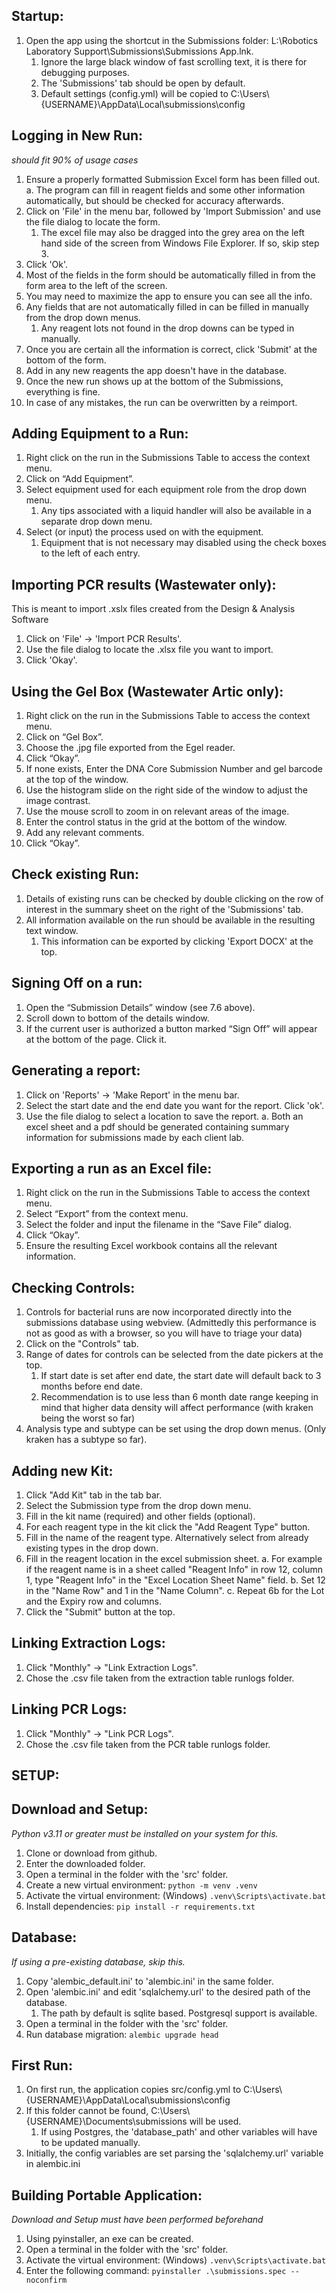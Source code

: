## Startup:
1. Open the app using the shortcut in the Submissions folder: L:\Robotics Laboratory Support\Submissions\Submissions App.lnk.
   1. Ignore the large black window of fast scrolling text, it is there for debugging purposes.
   2. The 'Submissions' tab should be open by default.
   3. Default settings (config.yml) will be copied to C:\Users\\{USERNAME}\AppData\Local\submissions\config

## Logging in New Run:
*should fit 90% of usage cases*

1. Ensure a properly formatted Submission Excel form has been filled out. 
    a. The program can fill in reagent fields and some other information automatically, but should be checked for accuracy afterwards.
2. Click on 'File' in the menu bar, followed by 'Import Submission' and use the file dialog to locate the form.
   1.  The excel file may also be dragged into the grey area on the left hand side of the screen from Windows File Explorer. If so, skip step 3. 
3. Click 'Ok'.
4. Most of the fields in the form should be automatically filled in from the form area to the left of the screen.
5. You may need to maximize the app to ensure you can see all the info.
6. Any fields that are not automatically filled in can be filled in manually from the drop down menus.
	1. Any reagent lots not found in the drop downs can be typed in manually.
7. Once you are certain all the information is correct, click 'Submit' at the bottom of the form.
8. Add in any new reagents the app doesn't have in the database.
9. Once the new run shows up at the bottom of the Submissions, everything is fine.
10. In case of any mistakes, the run can be overwritten by a reimport.

## Adding Equipment to a Run:

1. Right click on the run in the Submissions Table to access the context menu.
2. Click on “Add Equipment”.
3. Select equipment used for each equipment role from the drop down menu.
   1. Any tips associated with a liquid handler will also be available in a separate drop down menu.
4. Select (or input) the process used on with the equipment.
   1. Equipment that is not necessary may disabled using the check boxes to the left of each entry.

## Importing PCR results (Wastewater only):

This is meant to import .xslx files created from the Design & Analysis Software

1. Click on 'File' -> 'Import PCR Results'.
2. Use the file dialog to locate the .xlsx file you want to import.
3. Click 'Okay'.

## Using the Gel Box (Wastewater Artic only):

1.  Right click on the run in the Submissions Table to access the context menu.
2.  Click on “Gel Box”.
3.  Choose the .jpg file exported from the Egel reader.
4.  Click “Okay”.
5.  If none exists, Enter the DNA Core Submission Number and gel barcode at the top of the window.
6.  Use the histogram slide on the right side of the window to adjust the image contrast.
7.  Use the mouse scroll to zoom in on relevant areas of the image.
8.  Enter the control status in the grid at the bottom of the window.
9.  Add any relevant comments.
10.	Click “Okay”.

## Check existing Run:

1. Details of existing runs can be checked by double clicking on the row of interest in the summary sheet on the right of the 'Submissions' tab.
2. All information available on the run should be available in the resulting text window. 
   1. This information can be exported by clicking 'Export DOCX' at the top.

## Signing Off on a run:

1.	Open the “Submission Details” window (see 7.6 above).
2.	Scroll down to bottom of the details window.
3.	If the current user is authorized a button marked “Sign Off” will appear at the bottom of the page. Click it.

## Generating a report:

1. Click on 'Reports' -> 'Make Report' in the menu bar.
2. Select the start date and the end date you want for the report. Click 'ok'.
3. Use the file dialog to select a location to save the report.
	a. Both an excel sheet and a pdf should be generated containing summary information for submissions made by each client lab.

## Exporting a run as an Excel file:

1.	Right click on the run in the Submissions Table to access the context menu.
2.	Select “Export” from the context menu.
3.	Select the folder and input the filename in the “Save File” dialog.
4.	Click “Okay”.
5.	Ensure the resulting Excel workbook contains all the relevant information.

	
## Checking Controls:

1. Controls for bacterial runs are now incorporated directly into the submissions database using webview. (Admittedly this performance is not as good as with a browser, so you will have to triage your data)
2. Click on the "Controls" tab.
3. Range of dates for controls can be selected from the date pickers at the top.
	1. If start date is set after end date, the start date will default back to 3 months before end date.
	2. Recommendation is to use less than 6 month date range keeping in mind that higher data density will affect performance (with kraken being the worst so far)
4. Analysis type and subtype can be set using the drop down menus. (Only kraken has a subtype so far).

## Adding new Kit:

1. Click "Add Kit" tab in the tab bar.
2. Select the Submission type from the drop down menu.
3. Fill in the kit name (required) and other fields (optional).
4. For each reagent type in the kit click the "Add Reagent Type" button.
5. Fill in the name of the reagent type. Alternatively select from already existing types in the drop down.
6. Fill in the reagent location in the excel submission sheet.
	a. For example if the reagent name is in a sheet called "Reagent Info" in row 12, column 1, type "Reagent Info" in the "Excel Location Sheet Name" field. 
	b. Set 12 in the "Name Row" and 1 in the "Name Column".
	c. Repeat 6b for the Lot and the Expiry row and columns.
7. Click the "Submit" button at the top.

## Linking Extraction Logs:

1. Click "Monthly" -> "Link Extraction Logs".
2. Chose the .csv file taken from the extraction table runlogs folder.

## Linking PCR Logs:
1. Click "Monthly" -> "Link PCR Logs".
2. Chose the .csv file taken from the PCR table runlogs folder.

## SETUP:

## Download and Setup:
*Python v3.11 or greater must be installed on your system for this.*

1. Clone or download from github.
2. Enter the downloaded folder.
3. Open a terminal in the folder with the 'src' folder.
4. Create a new virtual environment: ```python -m venv .venv```
5. Activate the virtual environment: (Windows) ```.venv\Scripts\activate.bat```
6. Install dependencies: ```pip install -r requirements.txt```

## Database:
*If using a pre-existing database, skip this.*

1. Copy 'alembic_default.ini' to 'alembic.ini' in the same folder.
2. Open 'alembic.ini' and edit 'sqlalchemy.url' to the desired path of the database.
   1. The path by default is sqlite based. Postgresql support is available.
3. Open a terminal in the folder with the 'src' folder.
4. Run database migration: ```alembic upgrade head```

## First Run:

1. On first run, the application copies src/config.yml to C:\Users\\{USERNAME}\AppData\Local\submissions\config
2. If this folder cannot be found, C:\Users\\{USERNAME}\Documents\submissions will be used.
   1. If using Postgres, the 'database_path' and other variables will have to be updated manually.
3. Initially, the config variables are set parsing the 'sqlalchemy.url' variable in alembic.ini

## Building Portable Application:
*Download and Setup must have been performed beforehand*

1. Using pyinstaller, an exe can be created.
2. Open a terminal in the folder with the 'src' folder.
3. Activate the virtual environment: (Windows) ```.venv\Scripts\activate.bat```
4. Enter the following command: ```pyinstaller .\submissions.spec --noconfirm```
